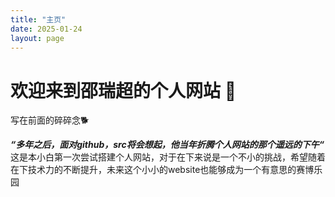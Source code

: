 ```yaml
---
title: "主页"
date: 2025-01-24
layout: page
---
```


# 欢迎来到邵瑞超的个人网站 🙂
写在前面的碎碎念🐕

***“多年之后，面对github，src将会想起，他当年折腾个人网站的那个遥远的下午“***   
这是本小白第一次尝试搭建个人网站，对于在下来说是一个不小的挑战，希望随着在下技术力的不断提升，未来这个小小的website也能够成为一个有意思的赛博乐园